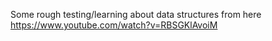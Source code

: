 Some rough testing/learning about data structures from here
 https://www.youtube.com/watch?v=RBSGKlAvoiM